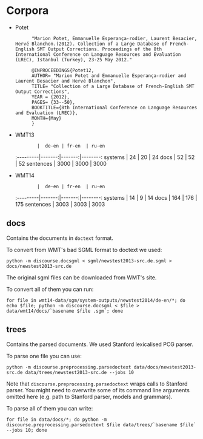 # Corpora

* Potet 

            "Marion Potet, Emmanuelle Esperança-rodier, Laurent Besacier, Hervé Blanchon.(2012). Collection of a Large Database of French-English SMT Output Corrections. Proceedings of the 8th International Conference on Language Resources and Evaluation (LREC), Istanbul (Turkey), 23-25 May 2012."

            @INPROCEEDINGS{Potet12,
            AUTHOR= "Marion Potet and Emmanuelle Esperança-rodier and Laurent Besacier and Hervé Blanchon",
            TITLE= "Collection of a Large Database of French-English SMT Output Corrections",
            YEAR = {2012},
            PAGES= {33--50},
            BOOKTITLE={8th International Conference on Language Resources and Evaluation (LREC)},
            MONTH={May}
            }

* WMT13

              |  de-en | fr-en  | ru-en
    :---------|-------:|-------:|--------:
    systems   |  24    | 20     | 24
    docs      |  52    | 52     | 52
    sentences |  3000  | 3000   | 3000

* WMT14

              |  de-en | fr-en  | ru-en
    :---------|-------:|-------:|--------:
    systems   |  14    | 9      | 14
    docs      |  164   | 176    | 175
    sentences |  3003  | 3003   | 3003

## docs

Contains the documents in `doctext` format.

To convert from WMT's bad SGML format to doctext we used:

    python -m discourse.docsgml < sgml/newstest2013-src.de.sgml > docs/newstest2013-src.de

The original sgml files can be downloaded from WMT's site.

To convert all of them you can run:

    for file in wmt14-data/sgm/system-outputs/newstest2014/de-en/*; do echo $file; python -m discourse.docsgml < $file > data/wmt14/docs/`basename $file .sgm`; done

## trees

Contains the parsed documents. We used Stanford lexicalised PCG parser. 

To parse one file you can use:

    python -m discourse.preprocessing.parsedoctext data/docs/newstest2013-src.de data/trees/newstest2013-src.de --jobs 10

Note that `discourse.preprocessing.parsedoctext` wraps calls to Stanford parser. You might need to overwrite some of its command line arguments omitted here (e.g. path to Stanford parser, models and grammars).

To parse all of them you can write:

    for file in data/docs/*; do python -m discourse.preprocessing.parsedoctext $file data/trees/`basename $file` --jobs 10; done

